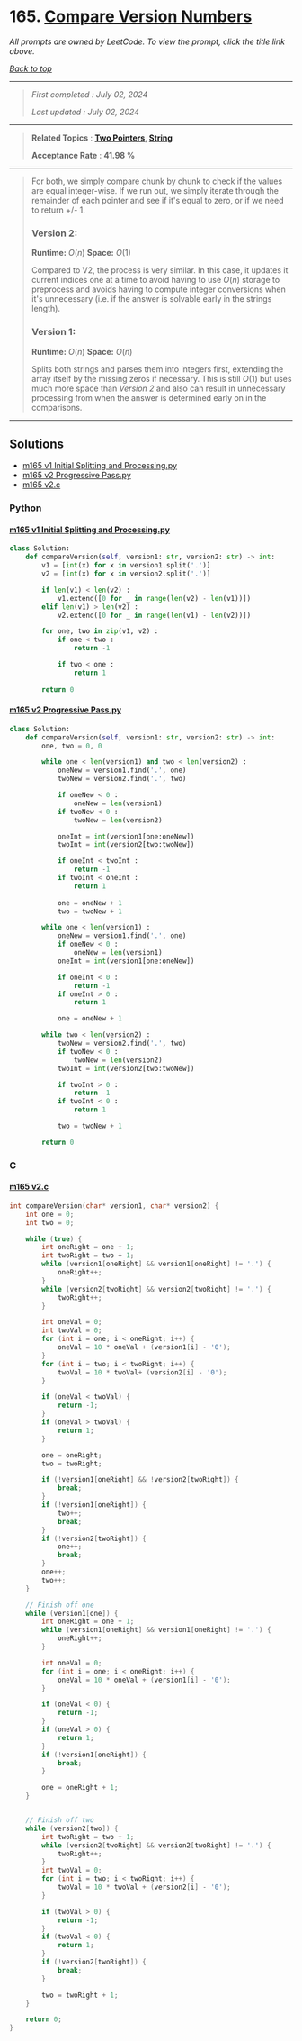 # 165. [Compare Version Numbers](<https://leetcode.com/problems/compare-version-numbers>)

*All prompts are owned by LeetCode. To view the prompt, click the title link above.*

*[Back to top](<../README.md>)*

------

> *First completed : July 02, 2024*
>
> *Last updated : July 02, 2024*

------

> **Related Topics** : **[Two Pointers](<by_topic/Two Pointers.md>), [String](<by_topic/String.md>)**
>
> **Acceptance Rate** : **41.98 %**

------

> For both, we simply compare chunk by chunk to check if the values are 
> equal integer-wise. If we run out, we simply iterate through the 
> remainder of each pointer and see if it's equal to zero, or if we 
> need to return +/- 1. 
> 
> ### Version 2:
> 
> **Runtime:** $O(n)$
> **Space:** $O(1)$
> 
> Compared to V2, the process is very similar. In this case, it updates 
> it current indices one at a time to avoid having to use $O(n)$ storage 
> to preprocess and avoids having to compute integer conversions when it's 
> unnecessary (i.e. if the answer is solvable early in the strings length).
> 
> ### Version 1:
> 
> **Runtime:** $O(n)$
> **Space:** $O(n)$
> 
> Splits both strings and parses them into integers first, extending the 
> array itself by the missing zeros if necessary. This is still $O(1)$ but 
> uses much more space than *Version 2* and also can result in unnecessary 
> processing from when the answer is determined early on in the comparisons.

------

## Solutions

- [m165 v1 Initial Splitting and Processing.py](<../my-submissions/m165 v1 Initial Splitting and Processing.py>)
- [m165 v2 Progressive Pass.py](<../my-submissions/m165 v2 Progressive Pass.py>)
- [m165 v2.c](<../my-submissions/m165 v2.c>)
### Python
#### [m165 v1 Initial Splitting and Processing.py](<../my-submissions/m165 v1 Initial Splitting and Processing.py>)
```Python
class Solution:
    def compareVersion(self, version1: str, version2: str) -> int:
        v1 = [int(x) for x in version1.split('.')]
        v2 = [int(x) for x in version2.split('.')]

        if len(v1) < len(v2) :
            v1.extend([0 for _ in range(len(v2) - len(v1))])
        elif len(v1) > len(v2) :
            v2.extend([0 for _ in range(len(v1) - len(v2))])

        for one, two in zip(v1, v2) :
            if one < two :
                return -1

            if two < one :
                return 1
            
        return 0
```

#### [m165 v2 Progressive Pass.py](<../my-submissions/m165 v2 Progressive Pass.py>)
```Python
class Solution:
    def compareVersion(self, version1: str, version2: str) -> int:
        one, two = 0, 0

        while one < len(version1) and two < len(version2) :
            oneNew = version1.find('.', one)
            twoNew = version2.find('.', two)

            if oneNew < 0 :
                oneNew = len(version1)
            if twoNew < 0 :
                twoNew = len(version2)

            oneInt = int(version1[one:oneNew])
            twoInt = int(version2[two:twoNew])

            if oneInt < twoInt :
                return -1
            if twoInt < oneInt :
                return 1
            
            one = oneNew + 1
            two = twoNew + 1

        while one < len(version1) :
            oneNew = version1.find('.', one)
            if oneNew < 0 :
                oneNew = len(version1)
            oneInt = int(version1[one:oneNew])

            if oneInt < 0 :
                return -1
            if oneInt > 0 :
                return 1

            one = oneNew + 1

        while two < len(version2) :
            twoNew = version2.find('.', two)
            if twoNew < 0 :
                twoNew = len(version2)
            twoInt = int(version2[two:twoNew])

            if twoInt > 0 :
                return -1
            if twoInt < 0 :
                return 1

            two = twoNew + 1

        return 0
```

### C
#### [m165 v2.c](<../my-submissions/m165 v2.c>)
```C
int compareVersion(char* version1, char* version2) {
    int one = 0;
    int two = 0;

    while (true) {
        int oneRight = one + 1;
        int twoRight = two + 1;
        while (version1[oneRight] && version1[oneRight] != '.') {
            oneRight++;
        }
        while (version2[twoRight] && version2[twoRight] != '.') {
            twoRight++;
        }

        int oneVal = 0;
        int twoVal = 0;
        for (int i = one; i < oneRight; i++) {
            oneVal = 10 * oneVal + (version1[i] - '0');
        }
        for (int i = two; i < twoRight; i++) {
            twoVal = 10 * twoVal+ (version2[i] - '0');
        }

        if (oneVal < twoVal) {
            return -1;
        }
        if (oneVal > twoVal) {
            return 1;
        }

        one = oneRight;
        two = twoRight;

        if (!version1[oneRight] && !version2[twoRight]) {
            break;
        }
        if (!version1[oneRight]) {
            two++;
            break;
        }
        if (!version2[twoRight]) {
            one++;
            break;
        }
        one++;
        two++;
    }

    // Finish off one
    while (version1[one]) {
        int oneRight = one + 1;
        while (version1[oneRight] && version1[oneRight] != '.') {
            oneRight++;
        }

        int oneVal = 0;
        for (int i = one; i < oneRight; i++) {
            oneVal = 10 * oneVal + (version1[i] - '0');
        }

        if (oneVal < 0) {
            return -1;
        }
        if (oneVal > 0) {
            return 1;
        }
        if (!version1[oneRight]) {
            break;
        }

        one = oneRight + 1;
    }


    // Finish off two
    while (version2[two]) {
        int twoRight = two + 1;
        while (version2[twoRight] && version2[twoRight] != '.') {
            twoRight++;
        }
        int twoVal = 0;
        for (int i = two; i < twoRight; i++) {
            twoVal = 10 * twoVal + (version2[i] - '0');
        }

        if (twoVal > 0) {
            return -1;
        }
        if (twoVal < 0) {
            return 1;
        }
        if (!version2[twoRight]) {
            break;
        }

        two = twoRight + 1;
    }

    return 0;
}
```

